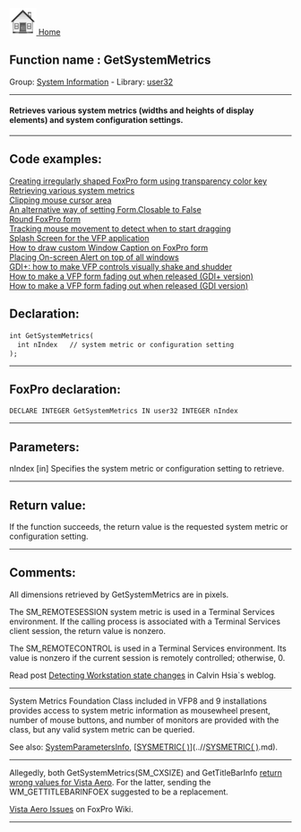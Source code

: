 [<img src="../../images/home.png"> Home ](https://github.com/VFPX/Win32API)  

## Function name : GetSystemMetrics
Group: [System Information](../../functions_group.md#System_Information)  -  Library: [user32](../../Libraries.md#user32)  
***  


#### Retrieves various system metrics (widths and heights of display elements) and system configuration settings.

***  


## Code examples:
[Creating irregularly shaped FoxPro form using transparency color key](../../samples/sample_033.md)  
[Retrieving various system metrics](../../samples/sample_079.md)  
[Clipping mouse cursor area](../../samples/sample_080.md)  
[An alternative way of setting Form.Closable to False](../../samples/sample_127.md)  
[Round FoxPro form](../../samples/sample_143.md)  
[Tracking mouse movement to detect when to start dragging](../../samples/sample_281.md)  
[Splash Screen for the VFP application](../../samples/sample_294.md)  
[How to draw custom Window Caption on FoxPro form](../../samples/sample_499.md)  
[Placing On-screen Alert on top of all windows](../../samples/sample_504.md)  
[GDI+: how to make VFP controls visually shake and shudder](../../samples/sample_526.md)  
[How to make a VFP form fading out when released (GDI+ version)](../../samples/sample_527.md)  
[How to make a VFP form fading out when released (GDI version)](../../samples/sample_528.md)  

## Declaration:
```foxpro  
int GetSystemMetrics(
  int nIndex   // system metric or configuration setting
);  
```  
***  


## FoxPro declaration:
```foxpro  
DECLARE INTEGER GetSystemMetrics IN user32 INTEGER nIndex  
```  
***  


## Parameters:
nIndex 
[in] Specifies the system metric or configuration setting to retrieve.  
***  


## Return value:
If the function succeeds, the return value is the requested system metric or configuration setting.  
***  


## Comments:
All dimensions retrieved by GetSystemMetrics are in pixels.  
  
The SM_REMOTESESSION system metric is used in a Terminal Services environment. If the calling process is associated with a Terminal Services client session, the return value is nonzero.  
  
The SM_REMOTECONTROL is used in a Terminal Services environment. Its value is nonzero if the current session is remotely controlled; otherwise, 0.  
  
Read post <a href="http://blogs.msdn.com/calvin_hsia/archive/2006/01/11/511639.aspx">Detecting Workstation state changes</a> in Calvin Hsia`s weblog.  
  
* * *  
System Metrics Foundation Class included in VFP8 and 9 installations provides access to system metric information as mousewheel present, number of mouse buttons, and number of monitors are provided with the class, but any valid system metric can be queried.  
  
See also: [SystemParametersInfo](../user32/SystemParametersInfo.md), [<a href="http://msdn2.microsoft.com/en-us/library/39ddf2h2(VS.80).aspx">SYSMETRIC( )</a>](..//<a href="http://msdn2.microsoft.com/en-us/library/39ddf2h2(VS.80).aspx">SYSMETRIC( )</a>.md).  
  
* * *  
Allegedly, both GetSystemMetrics(SM_CXSIZE) and GetTitleBarInfo <a href="http://social.msdn.microsoft.com/Forums/en-US/windowsuidevelopment/thread/98326a7e-e1e1-4e05-bf58-5b2d324c7604">return wrong values for Vista Aero</a>. For the latter, sending the WM_GETTITLEBARINFOEX suggested to be a replacement.  
  
<a href="http://fox.wikis.com/wc.dll?Wiki~VistaAeroIssues">Vista Aero Issues</a> on FoxPro Wiki.  
  
***  

